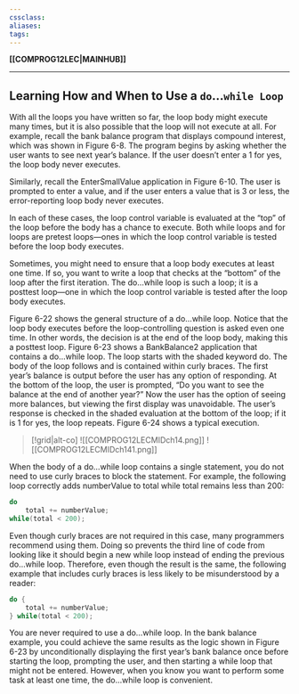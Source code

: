 ```yaml
---
cssclass:
aliases:
tags:
---
```

**[[COMPROG12LEC|MAINHUB]]**

---
## Learning How and When to Use a `do`…`while Loop`
With all the loops you have written so far, the loop body might execute many times, but it is also possible that the loop will not execute at all. For example, recall the bank balance program that displays compound interest, which was shown in Figure 6-8. The program begins by asking whether the user wants to see next year’s balance. If the user doesn’t enter a 1 for yes, the loop body never executes.

Similarly, recall the EnterSmallValue application in Figure 6-10. The user is prompted to enter a value, and if the user enters a value that is 3 or less, the error-reporting loop body never executes.

In each of these cases, the loop control variable is evaluated at the “top” of the loop before the body has a chance to execute. Both while loops and for loops are pretest loops—ones in which the loop control variable is tested before the loop body executes.

Sometimes, you might need to ensure that a loop body executes at least one time. If so, you want to write a loop that checks at the “bottom” of the loop after the first iteration. The do…while loop is such a loop; it is a posttest loop—one in which the loop control variable is tested after the loop body executes.

Figure 6-22 shows the general structure of a do…while loop. Notice that the loop body executes before the loop-controlling question is asked even one time. In other words, the decision is at the end of the loop body, making this a posttest loop. Figure 6-23 shows a BankBalance2 application that contains a do…while loop. The loop starts with the shaded keyword do. The body of the loop follows and is contained within curly braces. The first year’s balance is output before the user has any option of responding. At the bottom of the loop, the user is prompted, “Do you want to see the balance at the end of another year?” Now the user has the option of seeing more balances, but viewing the first display was unavoidable. The user’s response is checked in the shaded evaluation at the bottom of the loop; if it is 1 for yes, the loop repeats. Figure 6-24 shows a typical execution.
>[!grid|alt-co]
> ![[COMPROG12LECMIDch14.png]]
> ![[COMPROG12LECMIDch141.png]]

When the body of a do…while loop contains a single statement, you do not need to use curly braces to block the statement. For example, the following loop correctly adds numberValue to total while total remains less than 200:
```java
do
	total += numberValue;
while(total < 200);
```
Even though curly braces are not required in this case, many programmers recommend using them. Doing so prevents the third line of code from looking like it should begin a new while loop instead of ending the previous do…while loop. Therefore, even though the result is the same, the following example that includes curly braces is less likely to be misunderstood by a reader:
```java
do {
	total += numberValue;
} while(total < 200);
```
You are never required to use a do…while loop. In the bank balance example, you could achieve the same results as the logic shown in Figure 6-23 by unconditionally displaying the first year’s bank balance once before starting the loop, prompting the user, and then starting a while loop that might not be entered. However, when you know you want to perform some task at least one time, the do…while loop is convenient.